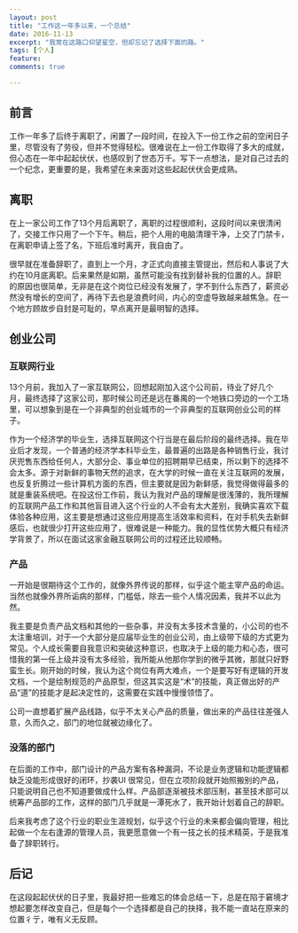 ```yaml
---
layout: post
title: "工作这一年多以来，一个总结"
date: 2016-11-13
excerpt: "我常在这路口仰望星空，但却忘记了选择下面的路。"
tags: [个人]
feature:
comments: true

---
```


## 前言

工作一年多了后终于离职了，闲置了一段时间，在投入下一份工作之前的空闲日子里，尽管没有了劳役，但并不觉得轻松。很难说在上一份工作取得了多大的成就，但心态在一年中起起伏伏，也感叹到了世态万千。写下一点想法，是对自己过去的一个纪念，更重要的是，我希望在未来面对这些起起伏伏会更成熟。

## 离职

在上一家公司工作了13个月后离职了，离职的过程很顺利，这段时间以来很清闲了，交接工作只用了一个下午。稍后，把个人用的电脑清理干净，上交了门禁卡，在离职申请上签了名，下班后准时离开，我自由了。

很早就在准备辞职了，直到上一个月，才正式向直接主管提出，然后和人事说了大约在10月底离职。后来果然是如期，虽然可能没有找到替补我的位置的人。辞职的原因也很简单，无非是在这个岗位已经没有发展了，学不到什么东西了，薪资必然没有增长的空间了，再待下去也是浪费时间，内心的空虚导致越来越焦急。在一个地方顾故步自封是可耻的，早点离开是最明智的选择。

## 创业公司

### 互联网行业

13个月前，我加入了一家互联网公，回想起刚加入这个公司前，待业了好几个月，最终选择了这家公司，那时候公司还是远在番禺的一个地铁口旁边的一个工场里，可以想象到是在一个非典型的创业城市的一个非典型的互联网创业公司的样子。

作为一个经济学的毕业生，选择互联网这个行当是在最后阶段的最终选择。我在毕业后才发现，一个普通的经济学本科毕业生，最普遍的出路是各种销售行业，我讨厌兜售东西给任何人，大部分企、事业单位的招聘期早已结束，所以剩下的选择不会太多。源于对新鲜的事物天然的追求，在大学的时候一直在关注互联网的发展，也反复折腾过一些计算机方面的东西，但主要就是因为新鲜感，我觉得做得最多的就是重装系统吧。在投这份工作前，我认为我对产品的理解是很浅薄的，我所理解的互联网产品工作和其他盲目进入这个行业的人不会有太大差别，我确实喜欢下载体验各种应用，这主要是想通过这些应用提高生活效率和资料，在对手机失去新鲜感后，也就很少打开这些应用了，很难说是一种能力。我的显性优势大概只有经济学背景了，所以在面试这家金融互联网公司的过程还比较顺畅。

### 产品

一开始是很期待这个工作的，就像外界传说的那样，似乎这个能主宰产品的命运。当然也就像外界所诟病的那样，门槛低，除去一些个人情况因素，我并不以此为然。

我主要是负责产品文档和其他的一些杂事，并没有太多技术含量的，小公司的也不太注重培训，对于一个大部分是应届毕业生的创业公司，由上级带下级的方式更为常见。个人成长需要自我意识和突破这种意识，也取决于上级的能力和心态，很可惜我的第一任上级并没有太多经验，我所能从他那你学到的微乎其微，那就只好野蛮生长。刚开始的时候，我认为这个岗位有两大难点，一个是要写好有逻辑的开发文档，一个是绘制规范的产品原型，但这其实这是“术”的技能，真正做出好的产品“道”的技能才是起决定性的，这需要在实践中慢慢领悟了。

公司一直想着扩展产品线路，似乎不太关心产品的质量，做出来的产品往往差强人意，久而久之，部门的地位就被边缘化了。

### 没落的部门

在后面的工作中，部门设计的产品方案有各种漏洞，不论是业务逻辑和功能逻辑都缺乏没能形成很好的闭环，抄袭UI 很常见，但在立项阶段就开始照搬别的产品，只能说明自己也不知道要做成什么样。产品部逐渐被技术部压制，甚至技术部可以统筹产品部的工作，这样的部门几乎就是一潭死水了，我开始计划着自己的辞职。

后来我考虑了这个行业的职业生涯规划，似乎这个行业的未来都会偏向管理，相比起做一个左右逢源的管理人员，我更愿意做一个有一技之长的技术精英，于是我准备了辞职转行。

## 后记

在这段起起伏伏的日子里，我最好把一些难忘的体会总结一下，总是在陷于窘境才想起要怎样改变自己，但是每个一个选择都是自己的抉择，我不能一直站在原来的位置彳亍，唯有义无反顾。

